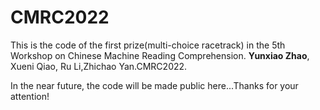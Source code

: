# CMRC2022
This is the code of the first prize(multi-choice racetrack) in the 5th Workshop on Chinese Machine Reading Comprehension. **Yunxiao Zhao**, Xueni Qiao, Ru Li,Zhichao Yan.CMRC2022.

In the near future, the code will be made public here...Thanks for your attention!
